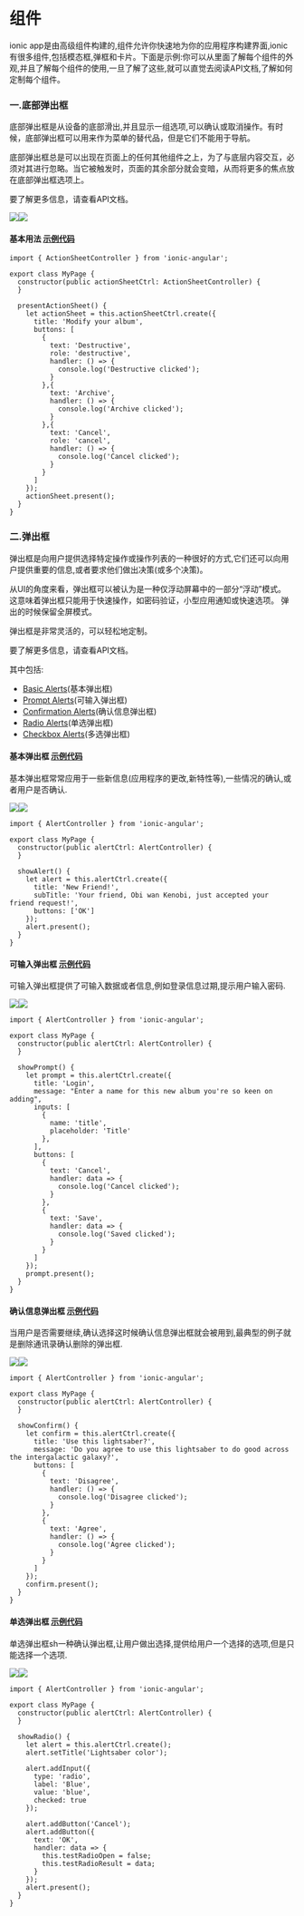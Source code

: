 # 组件

ionic app是由高级组件构建的,组件允许你快速地为你的应用程序构建界面,ionic有很多组件,包括模态框,弹框和卡片。下面是示例:你可以从里面了解每个组件的外观,并且了解每个组件的使用,一旦了解了这些,就可以直觉去阅读API文档,了解如何定制每个组件。

### 一.底部弹出框

底部弹出框是从设备的底部滑出,并且显示一组选项,可以确认或取消操作。有时候，底部弹出框可以用来作为菜单的替代品，但是它们不能用于导航。

底部弹出框总是可以出现在页面上的任何其他组件之上，为了与底层内容交互，必须对其进行忽略。当它被触发时，页面的其余部分就会变暗，从而将更多的焦点放在底部弹出框选项上。

要了解更多信息，请查看API文档。

![](/assets/import.png)![](/assets/底部弹出框Android.png)

#### 基本用法                                                                                                                                                   [示例代码](https://github.com/ionic-team/ionic-preview-app/tree/master/src/pages/action-sheets/basic)

```
import { ActionSheetController } from 'ionic-angular';

export class MyPage {
  constructor(public actionSheetCtrl: ActionSheetController) {
  }

  presentActionSheet() {
    let actionSheet = this.actionSheetCtrl.create({
      title: 'Modify your album',
      buttons: [
        {
          text: 'Destructive',
          role: 'destructive',
          handler: () => {
            console.log('Destructive clicked');
          }
        },{
          text: 'Archive',
          handler: () => {
            console.log('Archive clicked');
          }
        },{
          text: 'Cancel',
          role: 'cancel',
          handler: () => {
            console.log('Cancel clicked');
          }
        }
      ]
    });
    actionSheet.present();
  }
}
```

### 二.弹出框

弹出框是向用户提供选择特定操作或操作列表的一种很好的方式,它们还可以向用户提供重要的信息,或者要求他们做出决策\(或多个决策\)。

从UI的角度来看，弹出框可以被认为是一种仅浮动屏幕中的一部分“浮动”模式。 这意味着弹出框只能用于快速操作，如密码验证，小型应用通知或快速选项。 弹出的时候保留全屏模式。

弹出框是非常灵活的，可以轻松地定制。

要了解更多信息，请查看API文档。

其中包括:

* [Basic Alerts](http://ionicframework.com/docs/components/#alerts)\(基本弹出框\)
* [Prompt Alerts](http://ionicframework.com/docs/components/#alert-prompt)\(可输入弹出框\)
* [Confirmation Alerts](http://ionicframework.com/docs/components/#alert-confirm)\(确认信息弹出框\)
* [Radio Alerts](http://ionicframework.com/docs/components/#alert-radio)\(单选弹出框\)
* [Checkbox Alerts](http://ionicframework.com/docs/components/#alert-checkbox)\(多选弹出框\)

#### 基本弹出框                                                                                                                                                [示例代码](https://github.com/ionic-team/ionic-preview-app/tree/master/src/pages/alerts/basic)

基本弹出框常常应用于一些新信息\(应用程序的更改,新特性等\),一些情况的确认,或者用户是否确认.

![](/assets/基本弹出框.png)![](/assets/基本弹出框Android.png)

```
import { AlertController } from 'ionic-angular';

export class MyPage {
  constructor(public alertCtrl: AlertController) {
  }

  showAlert() {
    let alert = this.alertCtrl.create({
      title: 'New Friend!',
      subTitle: 'Your friend, Obi wan Kenobi, just accepted your friend request!',
      buttons: ['OK']
    });
    alert.present();
  }
}
```

#### 可输入弹出框                                                                                                                                        [示例代码](https://github.com/ionic-team/ionic-preview-app/tree/master/src/pages/alerts/prompt)

可输入弹出框提供了可输入数据或者信息,例如登录信息过期,提示用户输入密码.

![](/assets/可输入信息弹出框ios.png)![](/assets/可输入信息弹出框Android.png)

```
import { AlertController } from 'ionic-angular';

export class MyPage {
  constructor(public alertCtrl: AlertController) {
  }

  showPrompt() {
    let prompt = this.alertCtrl.create({
      title: 'Login',
      message: "Enter a name for this new album you're so keen on adding",
      inputs: [
        {
          name: 'title',
          placeholder: 'Title'
        },
      ],
      buttons: [
        {
          text: 'Cancel',
          handler: data => {
            console.log('Cancel clicked');
          }
        },
        {
          text: 'Save',
          handler: data => {
            console.log('Saved clicked');
          }
        }
      ]
    });
    prompt.present();
  }
}
```

#### 确认信息弹出框                                                                                                                                  [示例代码](https://github.com/ionic-team/ionic-preview-app/tree/master/src/pages/alerts/confirm)

当用户是否需要继续,确认选择这时候确认信息弹出框就会被用到,最典型的例子就是删除通讯录确认删除的弹出框.

![](/assets/确认信息弹出框ios.png)![](/assets/确认信息弹出框安卓.png)

```
import { AlertController } from 'ionic-angular';

export class MyPage {
  constructor(public alertCtrl: AlertController) {
  }

  showConfirm() {
    let confirm = this.alertCtrl.create({
      title: 'Use this lightsaber?',
      message: 'Do you agree to use this lightsaber to do good across the intergalactic galaxy?',
      buttons: [
        {
          text: 'Disagree',
          handler: () => {
            console.log('Disagree clicked');
          }
        },
        {
          text: 'Agree',
          handler: () => {
            console.log('Agree clicked');
          }
        }
      ]
    });
    confirm.present();
  }
}
```

#### 单选弹出框                                                                                                                                        [示例代码](https://github.com/ionic-team/ionic-preview-app/tree/master/src/pages/alerts/radio)

单选弹出框sh一种确认弹出框,让用户做出选择,提供给用户一个选择的选项,但是只能选择一个选项.

![](/assets/单选弹出框ios.png)![](/assets/单选弹出框Android.png)

```
import { AlertController } from 'ionic-angular';

export class MyPage {
  constructor(public alertCtrl: AlertController) {
  }

  showRadio() {
    let alert = this.alertCtrl.create();
    alert.setTitle('Lightsaber color');

    alert.addInput({
      type: 'radio',
      label: 'Blue',
      value: 'blue',
      checked: true
    });

    alert.addButton('Cancel');
    alert.addButton({
      text: 'OK',
      handler: data => {
        this.testRadioOpen = false;
        this.testRadioResult = data;
      }
    });
    alert.present();
  }
}
```



